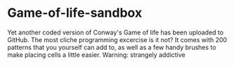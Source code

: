 # Game-of-life-sandbox
Yet another coded version of Conway's Game of life has been uploaded to GitHub. The most cliche programming excercise is it not? It comes with 200 patterns that you yourself can add to, as well as a few handy brushes to make placing cells a little easier. Warning: strangely addictive

